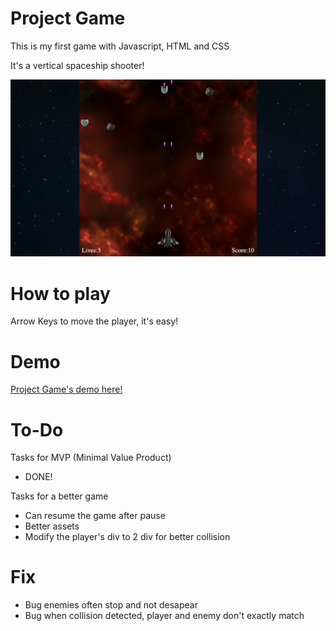 # Project Game

This is my first game with Javascript, HTML and CSS

It's a vertical spaceship shooter!

![Image demo](./Images/image-demo.png)

# How to play

Arrow Keys to move the player, it's easy!

# Demo 

[Project Game's demo here!](https://ericveganoguera.github.io/ProjectGame/)

# To-Do

Tasks for MVP (Minimal Value Product)

- DONE!

Tasks for a better game

- Can resume the game after pause
- Better assets 
- Modify the player's div to 2 div for better collision

# Fix

- Bug enemies often stop and not desapear
- Bug when collision detected, player and enemy don't exactly match